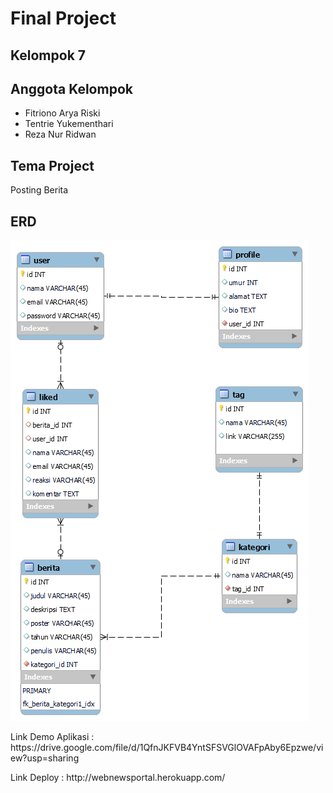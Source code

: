 <h1>Final Project</h1>
<h2>Kelompok 7</h2>
<h2>Anggota Kelompok</h2>
<ul>
    <li>Fitriono Arya Riski</li>
    <li>Tentrie Yukementhari</li>
    <li>Reza Nur Ridwan</li>
</ul>

<h2>Tema Project</h2>
<p>Posting Berita</p>

<h2>ERD</h2>
<img src="ERD/Final_Project_ERD.png">

<p>Link Demo Aplikasi : https://drive.google.com/file/d/1QfnJKFVB4YntSFSVGlOVAFpAby6Epzwe/view?usp=sharing</p>
<p>Link Deploy : http://webnewsportal.herokuapp.com/</p>
